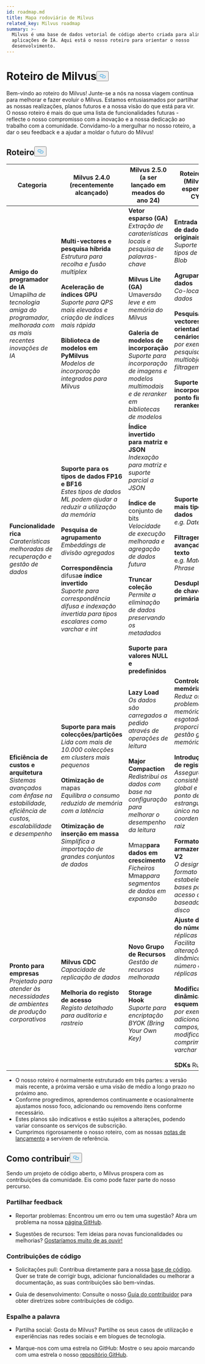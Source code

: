 ```yaml
---
id: roadmap.md
title: Mapa rodoviário de Milvus
related_key: Milvus roadmap
summary: >-
  Milvus é uma base de dados vetorial de código aberto criada para alimentar
  aplicações de IA. Aqui está o nosso roteiro para orientar o nosso
  desenvolvimento.
---
```

<h1 id="Milvus-Roadmap" class="common-anchor-header">Roteiro de Milvus<button data-href="#Milvus-Roadmap" class="anchor-icon" translate="no">
      <svg translate="no"
        aria-hidden="true"
        focusable="false"
        height="20"
        version="1.1"
        viewBox="0 0 16 16"
        width="16"
      >
        <path
          fill="#0092E4"
          fill-rule="evenodd"
          d="M4 9h1v1H4c-1.5 0-3-1.69-3-3.5S2.55 3 4 3h4c1.45 0 3 1.69 3 3.5 0 1.41-.91 2.72-2 3.25V8.59c.58-.45 1-1.27 1-2.09C10 5.22 8.98 4 8 4H4c-.98 0-2 1.22-2 2.5S3 9 4 9zm9-3h-1v1h1c1 0 2 1.22 2 2.5S13.98 12 13 12H9c-.98 0-2-1.22-2-2.5 0-.83.42-1.64 1-2.09V6.25c-1.09.53-2 1.84-2 3.25C6 11.31 7.55 13 9 13h4c1.45 0 3-1.69 3-3.5S14.5 6 13 6z"
        ></path>
      </svg>
    </button></h1><p>Bem-vindo ao roteiro do Milvus! Junte-se a nós na nossa viagem contínua para melhorar e fazer evoluir o Milvus. Estamos entusiasmados por partilhar as nossas realizações, planos futuros e a nossa visão do que está para vir. O nosso roteiro é mais do que uma lista de funcionalidades futuras - reflecte o nosso compromisso com a inovação e a nossa dedicação ao trabalho com a comunidade. Convidamo-lo a mergulhar no nosso roteiro, a dar o seu feedback e a ajudar a moldar o futuro do Milvus!</p>
<h2 id="Roadmap" class="common-anchor-header">Roteiro<button data-href="#Roadmap" class="anchor-icon" translate="no">
      <svg translate="no"
        aria-hidden="true"
        focusable="false"
        height="20"
        version="1.1"
        viewBox="0 0 16 16"
        width="16"
      >
        <path
          fill="#0092E4"
          fill-rule="evenodd"
          d="M4 9h1v1H4c-1.5 0-3-1.69-3-3.5S2.55 3 4 3h4c1.45 0 3 1.69 3 3.5 0 1.41-.91 2.72-2 3.25V8.59c.58-.45 1-1.27 1-2.09C10 5.22 8.98 4 8 4H4c-.98 0-2 1.22-2 2.5S3 9 4 9zm9-3h-1v1h1c1 0 2 1.22 2 2.5S13.98 12 13 12H9c-.98 0-2-1.22-2-2.5 0-.83.42-1.64 1-2.09V6.25c-1.09.53-2 1.84-2 3.25C6 11.31 7.55 13 9 13h4c1.45 0 3-1.69 3-3.5S14.5 6 13 6z"
        ></path>
      </svg>
    </button></h2><table>
    <thead>
        <tr>
            <th>Categoria</th>
            <th>Milvus 2.4.0 (recentemente alcançado)</th>
            <th>Milvus 2.5.0 (a ser lançado em meados do ano 24)</th>
            <th>Roteiro futuro (Milvus 3.0 esperado no CY24)</th>
        </tr>
    </thead>
    <tbody>
        <tr>
            <td><strong>Amigo do programador de IA</strong><br/> Uma<i>pilha de tecnologia amiga do programador, melhorada com as mais recentes inovações de IA</i></td>
            <td><strong>Multi-vectores e pesquisa híbrida</strong><br/><i>Estrutura para recolha e fusão multiplex</i><br/><br/><strong>Aceleração de índices GPU</strong><br/><i>Suporte para QPS mais elevados e criação de índices mais rápida</i><br/><br/><strong>Biblioteca de modelos em PyMilvus</strong><br/><i>Modelos de incorporação integrados para Milvus</i></td>
            <td><strong>Vetor esparso (GA)</strong><br/><i>Extração de caraterísticas locais e pesquisa de palavras-chave</i><br/><br/><strong>Milvus Lite (GA)</strong><br/> Uma<i>versão leve e em memória do Milvus</i><br/><br/><strong>Galeria de modelos de incorporação</strong><br/><i>Suporte para incorporação de imagens e modelos multimodais e de reranker em bibliotecas de modelos</i></td>
            <td><strong>Entrada e saída de dados originais</strong><br/><i>Suporte para tipos de dados Blob</i><br/><br/><strong>Agrupamento de dados</strong><br/><i>Co-localidade de dados</i><br/><br/><strong>Pesquisa de vectores orientada para cenários</strong><br/><i>por exemplo, pesquisa multiobjectivo e filtragem NN</i><br/><br/><strong>Suporte para incorporação e ponto final de reranker</strong></td>
        </tr>
        <tr>
            <td><strong>Funcionalidade rica</strong><br/><i>Caraterísticas melhoradas de recuperação e gestão de dados</i></td>
            <td><strong>Suporte para os tipos de dados FP16 e BF16</strong><br/><i>Estes tipos de dados ML podem ajudar a reduzir a utilização da memória</i><br/><br/><strong>Pesquisa de agrupamento</strong><br/><i>Embeddings de divisão agregados</i><br/><br/><strong>Correspondência</strong> difusa<strong>e índice invertido</strong><br/><i>Suporte para correspondência difusa e indexação invertida para tipos escalares como varchar e int</i></td>
            <td><strong>Índice invertido para matriz e JSON</strong><br/><i>Indexação para matriz e suporte parcial a JSON</i><br/><br/><strong>Índice de</strong> conjunto de bits<br/><i>Velocidade de execução melhorada e agregação de dados futura</i><br/><br/><strong>Truncar coleção</strong><br/><i>Permite a eliminação de dados preservando os metadados</i><br/><br/><strong>Suporte para valores NULL e predefinidos</strong></td>
            <td><strong>Suporte para mais tipos de dados</strong><br/><i>e.g. Datetime, GIS</i><br/><br/><strong>Filtragem avançada de texto</strong><br/> e<i>.g. Match Phrase</i><br/><br/><strong>Desduplicação de chave primária</strong></td>
        </tr>
        <tr>
            <td><strong>Eficiência de custos e arquitetura</strong><br/><i>Sistemas avançados com ênfase na estabilidade, eficiência de custos, escalabilidade e desempenho</i></td>
            <td><strong>Suporte para mais colecções/partições</strong><br/><i>Lida com mais de 10.000 colecções em clusters mais pequenos</i><br/><br/><strong>Otimização de</strong> mapas<br/><i>Equilibra o consumo reduzido de memória com a latência</i><br/><br/><strong>Otimização de inserção em massa</strong><br/><i>Simplifica a importação de grandes conjuntos de dados</i></td>
            <td><strong>Lazy Load</strong><br/><i>Os dados são carregados a pedido através de operações de leitura</i><br/><br/><strong>Major Compaction</strong><br/><i>Redistribui os dados com base na configuração para melhorar o desempenho da leitura</i><br/><br/> Mmap<strong>para dados em crescimento</strong><br/><i>Ficheiros</i> Mmap<i>para segmentos de dados em expansão</i></td>
            <td><strong>Controlo de memória</strong><br/><i>Reduz os problemas de memória esgotada e proporciona uma gestão global da memória</i><br/><br/><strong>Introdução ao nó de registo</strong><br/><i>Assegura a consistência global e aborda o ponto de estrangulamento único na coordenação de raiz</i><br/><br/><strong>Formato de armazenamento V2</strong><br/><i>O design de formato universal estabelece as bases para o acesso a dados baseados em disco</i></td>
        </tr>
        <tr>
            <td><strong>Pronto para empresas</strong><br/><i>Projetado para atender às necessidades de ambientes de produção corporativos</i></td>
            <td><strong>Milvus CDC</strong><br/><i>Capacidade de replicação de dados</i><br/><br/><strong>Melhoria do registo de acesso</strong><br/><i>Registo detalhado para auditoria e rastreio</i></td>
            <td><strong>Novo Grupo de Recursos</strong><br/><i>Gestão de recursos melhorada</i><br/><br/><strong>Storage Hook</strong><br/><i>Suporte para encriptação BYOK (Bring Your Own Key)</i></td>
            <td><strong>Ajuste dinâmico do número</strong><i>de réplicas</i><br/><i>Facilita alterações dinâmicas ao número de réplicas</i><br/><br/><strong>Modificação dinâmica do esquema</strong><br/><i>por exemplo, adicionar/eliminar campos, modificar comprimentos varchar</i><br/><br/><strong>SDKs</strong> Rust<strong>e C#</strong></td>
        </tr>
    </tbody>
</table>
<ul>
<li>O nosso roteiro é normalmente estruturado em três partes: a versão mais recente, a próxima versão e uma visão de médio a longo prazo no próximo ano.</li>
<li>Conforme progredimos, aprendemos continuamente e ocasionalmente ajustamos nosso foco, adicionando ou removendo itens conforme necessário.</li>
<li>Estes planos são indicativos e estão sujeitos a alterações, podendo variar consoante os serviços de subscrição.</li>
<li>Cumprimos rigorosamente o nosso roteiro, com as nossas <a href="/docs/pt/v2.4.x/release_notes.md">notas de lançamento</a> a servirem de referência.</li>
</ul>
<h2 id="How-to-contribute" class="common-anchor-header">Como contribuir<button data-href="#How-to-contribute" class="anchor-icon" translate="no">
      <svg translate="no"
        aria-hidden="true"
        focusable="false"
        height="20"
        version="1.1"
        viewBox="0 0 16 16"
        width="16"
      >
        <path
          fill="#0092E4"
          fill-rule="evenodd"
          d="M4 9h1v1H4c-1.5 0-3-1.69-3-3.5S2.55 3 4 3h4c1.45 0 3 1.69 3 3.5 0 1.41-.91 2.72-2 3.25V8.59c.58-.45 1-1.27 1-2.09C10 5.22 8.98 4 8 4H4c-.98 0-2 1.22-2 2.5S3 9 4 9zm9-3h-1v1h1c1 0 2 1.22 2 2.5S13.98 12 13 12H9c-.98 0-2-1.22-2-2.5 0-.83.42-1.64 1-2.09V6.25c-1.09.53-2 1.84-2 3.25C6 11.31 7.55 13 9 13h4c1.45 0 3-1.69 3-3.5S14.5 6 13 6z"
        ></path>
      </svg>
    </button></h2><p>Sendo um projeto de código aberto, o Milvus prospera com as contribuições da comunidade. Eis como pode fazer parte do nosso percurso.</p>
<h3 id="Share-feedback" class="common-anchor-header">Partilhar feedback</h3><ul>
<li><p>Reportar problemas: Encontrou um erro ou tem uma sugestão? Abra um problema na nossa <a href="https://github.com/milvus-io/milvus/issues">página GitHub</a>.</p></li>
<li><p>Sugestões de recursos: Tem ideias para novas funcionalidades ou melhorias? <a href="https://github.com/milvus-io/milvus/discussions">Gostaríamos muito de as ouvir!</a></p></li>
</ul>
<h3 id="Code-contributions" class="common-anchor-header">Contribuições de código</h3><ul>
<li><p>Solicitações pull: Contribua diretamente para a nossa <a href="https://github.com/milvus-io/milvus/pulls">base de código</a>. Quer se trate de corrigir bugs, adicionar funcionalidades ou melhorar a documentação, as suas contribuições são bem-vindas.</p></li>
<li><p>Guia de desenvolvimento: Consulte o nosso <a href="https://github.com/milvus-io/milvus/blob/82915a9630ab0ff40d7891b97c367ede5726ff7c/CONTRIBUTING.md">Guia do contribuidor</a> para obter diretrizes sobre contribuições de código.</p></li>
</ul>
<h3 id="Spread-the-word" class="common-anchor-header">Espalhe a palavra</h3><ul>
<li><p>Partilha social: Gosta do Milvus? Partilhe os seus casos de utilização e experiências nas redes sociais e em blogues de tecnologia.</p></li>
<li><p>Marque-nos com uma estrela no GitHub: Mostre o seu apoio marcando com uma estrela o nosso <a href="https://github.com/milvus-io/milvus">repositório GitHub</a>.</p></li>
</ul>
